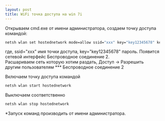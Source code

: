 ```yaml
---
layout: post
title: WiFi точка доступа на win 7i
---
```

Открываем cmd.exe от имени администратора, создаем точку доступа командой:
 
```cmd
netsh wlan set hostednetwork mode=allow ssid="xxx" key="key12345678" keyUsage=persistent
```

где, ssid="xxx" имя точки доступа, key="key12345678" пароль. Появится сетевой интерфейс Беспроводное соединение 2.  
Расшариваем сеть которую хотим раздать, Доступ -> Разрешить другим пользователям *** Беспроводное соединение 2  

Включаем точку доступа командой

```cmd
netsh wlan start hostednetwork
```

Выключаем соответственно

```cmd
netsh wlan stop hostednetwork
```

*Запуск команд производить от имени администратора.

